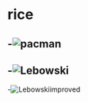 # rice


-![pacman](https://cubeupload.com/im/q0Dp8Q.png)
-
-![Lebowski](https://i.imgur.com/lXnELmH.jpg)
-
-![Lebowskiimproved](https://i.redd.it/uo6rgwbzo6u01.png)
